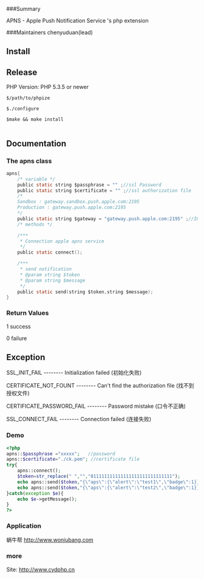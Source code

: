 
###Summary

APNS - Apple Push Notification Service 's php extension

###Maintainers
chenyuduan(lead)


## Install

## Release

PHP Version: PHP 5.3.5 or newer



```
$/path/to/phpize

$./configure

$make && make install


```

## Documentation



### The apns class
```c
apns{
    /* variable */
    public static string $passphrase = "" ;//ssl Password
    public static string $certificate = "" ;//ssl authorization file
    /*
    Sandbox : gateway.sandbox.push.apple.com:2195
    Production : gateway.push.apple.com:2195
    */
    public static string $gateway = "gateway.push.apple.com:2195" ;//IOS APNS URL
    /* methods */

    /***
     * Connection apple apns service
     */
    public static connect();

    /***
     * send notification
     * @param string $token
     * @param string $message
     */
    public static send(string $token,string $message);
}

```
### Return Values

1 success

0 failure

## Exception

 SSL_INIT_FAIL  -------- Initialization failed (初始化失败)

 CERTIFICATE_NOT_FOUNT -------- Can't find the authorization file (找不到授权文件)

 CERTIFICATE_PASSWORD_FAIL -------- Password mistake (口令不正确)

 SSL_CONNECT_FAIL -------- Connection failed (连接失败)


### Demo

```php
<?php
apns::$passphrase ="xxxxx";   //password
apns::$certificate="./ck.pem"; //certificate file
try{
    apns::connect();
    $token=str_replace(" ","","811111111111111111111111111111");
    echo apns::send($token,"{\"aps\":{\"alert\":\"test1\",\"badge\":1}}");
    echo apns::send($token,"{\"aps\":{\"alert\":\"test2\",\"badge\":1}}");
}catch(exception $e){
    echo $e->getMessage();
}
?>
```
### Application

蜗牛帮 http://www.woniubang.com


### more

Site: http://www.cydphp.cn





